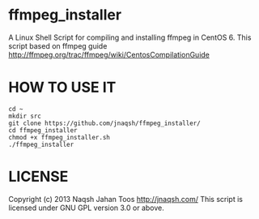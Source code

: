 ffmpeg_installer
=================

A Linux Shell Script for compiling and installing ffmpeg in CentOS 6.
This script based on ffmpeg guide <http://ffmpeg.org/trac/ffmpeg/wiki/CentosCompilationGuide>

HOW TO USE IT
=============
    cd ~
    mkdir src
    git clone https://github.com/jnaqsh/ffmpeg_installer/
    cd ffmpeg_installer
    chmod +x ffmpeg_installer.sh
    ./ffmpeg_installer

LICENSE
=======
Copyright (c) 2013 Naqsh Jahan Toos <http://jnaqsh.com/>
This script is licensed under GNU GPL version 3.0 or above.
